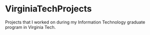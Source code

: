 # VirginiaTechProjects

Projects that I worked on during my Information Technology graduate program in Virginia Tech. 
